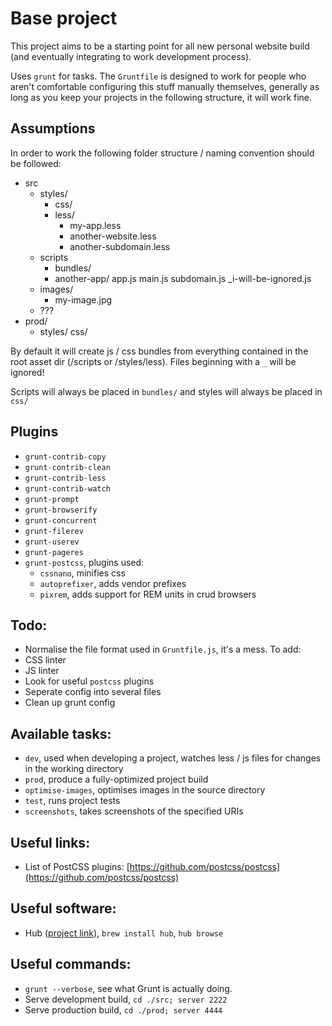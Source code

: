 Base project
===

This project aims to be a starting point for all new personal website build (and eventually integrating to work development process).

Uses `grunt` for tasks. The `Gruntfile` is designed to work for people who aren't comfortable configuring this stuff manually themselves, generally
as long as you keep your projects in the following structure, it will work fine.

Assumptions
---

 In order to work the following folder structure / naming convention should be followed:

 - src
 	- styles/
 		- css/
 		- less/
 			- my-app.less
 			- another-website.less
 			- another-subdomain.less
 	- scripts
 		- bundles/
 		- another-app/
 			app.js
 		main.js
 		subdomain.js
 		_i-will-be-ignored.js
 	- images/
 		- my-image.jpg
 	- ???
 - prod/
 	- styles/
 		css/

By default it will create js / css bundles from everything contained in the root asset dir (/scripts or /styles/less). Files
beginning with a `_` will be ignored!

Scripts will always be placed in `bundles/` and styles will always be placed in `css/`

Plugins
---

- `grunt-contrib-copy`
- `grunt-contrib-clean`
- `grunt-contrib-less`
- `grunt-contrib-watch`
- `grunt-prompt`
- `grunt-browserify`
- `grunt-concurrent`
- `grunt-filerev`
- `grunt-userev`
- `grunt-pageres`
- `grunt-postcss`, plugins used:
    - `cssnano`, minifies css
    - `autoprefixer`, adds vendor prefixes
    - `pixrem`, adds support for REM units in crud browsers

Todo:
---
- Normalise the file format used in `Gruntfile.js`, it's a mess.
To add:
- CSS linter
- JS linter
- Look for useful `postcss` plugins
- Seperate config into several files
- Clean up grunt config

Available tasks:
---

- `dev`, used when developing a project, watches less / js files for changes in the working directory
- `prod`, produce a fully-optimized project build
- `optimise-images`, optimises images in the source directory
- `test`, runs project tests
- `screenshots`, takes screenshots of the specified URIs


Useful links:
---

- List of PostCSS plugins: [https://github.com/postcss/postcss](https://github.com/postcss/postcss)

Useful software:
---

- Hub ([project link](https://hub.github.com/)), `brew install hub`, `hub browse`

Useful commands:
---

- `grunt --verbose`, see what Grunt is actually doing.
- Serve development build, `cd ./src; server 2222`
- Serve production build, `cd ./prod; server 4444`
